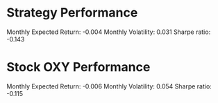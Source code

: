 # Strategy Performance
Monthly Expected Return: -0.004
Monthly Volatility: 0.031
Sharpe ratio: -0.143
# Stock OXY Performance
Monthly Expected Return: -0.006
Monthly Volatility: 0.054
Sharpe ratio: -0.115
